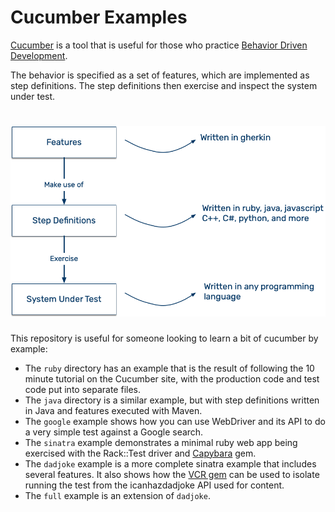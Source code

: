 # Cucumber Examples
[Cucumber](https://cucumber.io) is a tool that is useful for those who practice [Behavior Driven Development](https://en.wikipedia.org/wiki/Behavior-driven_development). 

The behavior is specified as a set of features, which are implemented as step definitions. The step definitions then exercise and inspect the system under test.

# ![Cucumber Overview](https://github.com/mdoel/cucumber_examples/raw/master/overview.png)

This repository is useful for someone looking to learn a bit of cucumber by example:

- The `ruby` directory has an example that is the result of following the 10 minute tutorial on the Cucumber site, with the production code and test code put into separate files.
- The `java` directory is a similar example, but with step definitions written in Java and features executed with Maven.
- The `google` example shows how you can use WebDriver and its API to do a very simple test against a Google search.
- The `sinatra` example demonstrates a minimal ruby web app being exercised with the Rack::Test driver and [Capybara](https://github.com/teamcapybara/capybara) gem.
- The `dadjoke` example is a more complete sinatra example that includes several features. It also shows how the [VCR gem](https://github.com/vcr/vcr) can be used to isolate running the test from the icanhazdadjoke API used for content.
- The `full` example is an extension of `dadjoke`.